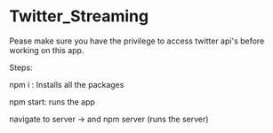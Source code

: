 # Twitter_Streaming
Pease make sure you have the privilege to access twitter api's before working on this app.


Steps: 

npm i : Installs all the packages

npm start: runs the app

navigate to server -> and npm server (runs the server)
